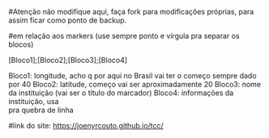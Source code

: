 #Atenção
não modifique aqui, faça fork para modificações próprias, para assim ficar como ponto de backup.

#em relação aos markers (use sempre ponto e vírgula pra separar os blocos)

[Bloco1];[Bloco2];[Bloco3];[Bloco4]

Bloco1: longitude, acho q por aqui no Brasil vai ter o começo sempre dado por 40
Bloco2: latitude, começo vai ser aproximadamente 20
Bloco3: nome da instituição (vai ser o título do marcador)
Bloco4: informações da instituição, usa <br> pra quebra de linha

#link do site:
https://joenyrcouto.github.io/tcc/
